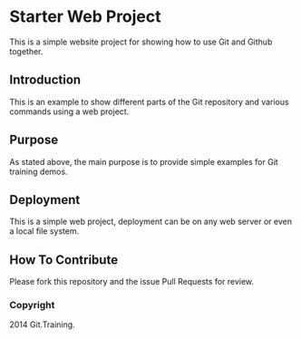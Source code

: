 # Starter Web Project

This is a simple website project for
showing how to use Git and Github together.

## Introduction

This is an example to show different parts
of the Git repository and various commands
using a web project.

## Purpose

As stated above, the main purpose is to
provide simple examples for Git training
demos.

## Deployment

This is a simple web project, deployment
can be on any web server or even a local
file system.

## How To Contribute

Please fork this repository and the issue Pull Requests for
review.

### Copyright

2014 Git.Training.
